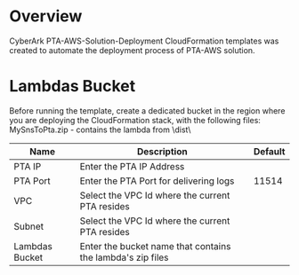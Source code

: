 # Overview

CyberArk PTA-AWS-Solution-Deployment CloudFormation templates was created to automate the deployment process of PTA-AWS solution. 

# Lambdas Bucket

Before running the template, create a dedicated bucket in the region where you are deploying the CloudFormation stack, with the following files:
MySnsToPta.zip - contains the lambda from \dist\


| Name | Description | Default | 
|------------------------------|-------------|-------------|
| PTA IP | Enter the PTA IP Address | |
| PTA Port | Enter the PTA Port for delivering logs | 11514 |
| VPC | Select the VPC Id where the current PTA resides | |
| Subnet | Select the VPC Id where the current PTA resides| |
| Lambdas Bucket | Enter the bucket name that contains the lambda's zip files| |

